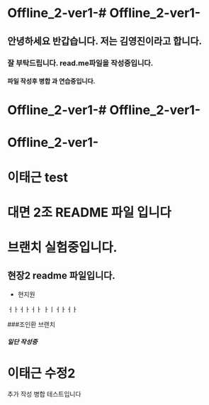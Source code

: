 
# Offline_2-ver1-# Offline_2-ver1-

## 안녕하세요 반갑습니다. 저는 김영진이라고 합니다.
### 잘 부탁드립니다. read.me파일을 작성중입니다.
#### 파일 작성후 병합 과 연습중입니다.

# Offline_2-ver1-# Offline_2-ver1-

# Offline_2-ver1-


# 이태근 test

# 대면 2조 README 파일 입니다
# 브랜치 실험중입니다. 

## 현장2 readme 파일입니다.
- 현지원


ㅓㅏㅓㅏㅓㅏ
ㅏㅣㅓㅏㅓㅏ

###조인환 브랜치
<h5>일단 작성중</h5>



# 이태근 수정2


추가 작성 병합 테스트입니다

